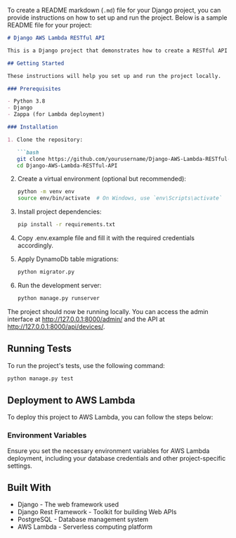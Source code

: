 To create a README markdown (`.md`) file for your Django project, you can provide instructions on how to set up and run the project. Below is a sample README file for your project:

```markdown
# Django AWS Lambda RESTful API

This is a Django project that demonstrates how to create a RESTful API using Django and deploy it on AWS Lambda. It includes CRUD (Create, Read, Update, Delete) operations for managing devices.

## Getting Started

These instructions will help you set up and run the project locally.

### Prerequisites

- Python 3.8
- Django
- Zappa (for Lambda deployment)

### Installation

1. Clone the repository:

   ```bash
   git clone https://github.com/yourusername/Django-AWS-Lambda-RESTful-API.git
   cd Django-AWS-Lambda-RESTful-API
   ```

2. Create a virtual environment (optional but recommended):

   ```bash
   python -m venv env
   source env/bin/activate  # On Windows, use `env\Scripts\activate`
   ```

3. Install project dependencies:

   ```bash
   pip install -r requirements.txt
   ```

4. Copy .env.example file and fill it with the required credentials accordingly.


5. Apply DynamoDb table migrations:

   ```bash
   python migrator.py
   ```
6. Run the development server:

   ```bash
   python manage.py runserver
   ```

The project should now be running locally. You can access the admin interface at http://127.0.0.1:8000/admin/ and the API at http://127.0.0.1:8000/api/devices/.

## Running Tests

To run the project's tests, use the following command:

```bash
python manage.py test
```

## Deployment to AWS Lambda

To deploy this project to AWS Lambda, you can follow the steps below:

### Environment Variables

Ensure you set the necessary environment variables for AWS Lambda deployment, including your database credentials and other project-specific settings.



## Built With

- Django - The web framework used
- Django Rest Framework - Toolkit for building Web APIs
- PostgreSQL - Database management system
- AWS Lambda - Serverless computing platform